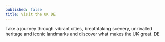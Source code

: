 ```yaml
---
published: false
title: Visit the UK DE
---
```

Take a journey through vibrant cities, breathtaking scenery, unrivalled heritage and iconic landmarks and discover what makes the UK great. DE
